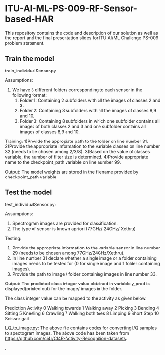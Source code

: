 # ITU-AI-ML-PS-009-RF-Sensor-based-HAR

This repository contains the code and description of our solution as well as the report and the final presentation slides for ITU AI/ML Challenge PS-009 problem statement.

## Train the model
train_individualSensor.py

Assumptions:
1) We have 3 different folders corresponding to each sensor in the following format:
	1. Folder 1: Containing 2 subfolders with all the images of classes 2 and 3.
	2. Folder 2: Containing 3 subfolders with all the images of classes 8,9 and 10.
	3. Folder 3: Containing 8 subfolders in which one subfolder contains all images of both classes 2 and 3 and one subfolder contains all images of classes 8,9 and 10.

Training:
1)Provide the appropiate path to the folder on line number 31.
2)Provide the appropriate information to the variable classes on line number 32.(needs to be chosen among 2/3/8).
3)Based on the value of classes variable, the number of filter size is determined.
4)Provide appropriate name to the checkpoint_path variable on line number 99.

Output:
The model weights are stored in the filename provided by checkpoint_path variable

## Test the model
test_individualSensor.py:

Assumptions:
1) Spectrogram images are provided for classification.
2) The type of sensor is known apriori (77GHz/ 24GHz/ Xethru)

Testing:
1) Provide the appropriate information to the variable sensor in line number 29 (needs to be chosen among 77GHz/24GHz/Xethru).
2) In line number 31 declare whether a single image or a folder containing images needs to be tested for (0 for single image and 1 folder containing images).
3) Provide the path to image / folder containing images in line number 33.

Output:
The predicted class integer value obtained in variable y_pred is displayed(printed out) for the image/ images in the folder.

The class integer value can be mapped to the activity as given below.

Prediction	Activity
0		Walking towards
1		Walking away
2		Picking
3		Bending
4		Sitting
5		Kneeling
6		Crawling
7		Walking both toes
8		Limping
9		Short Step
10		Scissor gait



I_Q_to_image.py:
The above file contains codes for converting I/Q samples to spectogram images. The above code has been taken from https://github.com/ci4r/CI4R-Activity-Recognition-datasets. 

.

